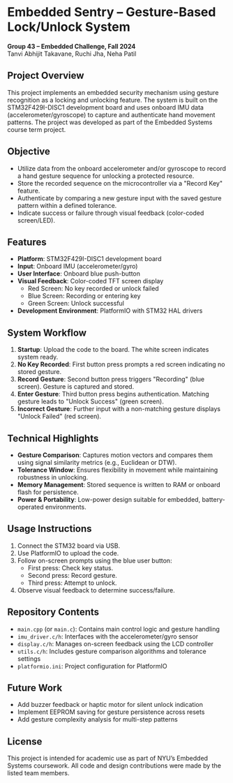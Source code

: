 # Embedded Sentry – Gesture-Based Lock/Unlock System

**Group 43 – Embedded Challenge, Fall 2024**  
Tanvi Abhijit Takavane, Ruchi Jha, Neha Patil

## Project Overview

This project implements an embedded security mechanism using gesture recognition as a locking and unlocking feature. The system is built on the STM32F429I-DISC1 development board and uses onboard IMU data (accelerometer/gyroscope) to capture and authenticate hand movement patterns. The project was developed as part of the Embedded Systems course term project.

## Objective

- Utilize data from the onboard accelerometer and/or gyroscope to record a hand gesture sequence for unlocking a protected resource.
- Store the recorded sequence on the microcontroller via a "Record Key" feature.
- Authenticate by comparing a new gesture input with the saved gesture pattern within a defined tolerance.
- Indicate success or failure through visual feedback (color-coded screen/LED).

## Features

- **Platform**: STM32F429I-DISC1 development board
- **Input**: Onboard IMU (accelerometer/gyro)
- **User Interface**: Onboard blue push-button
- **Visual Feedback**: Color-coded TFT screen display
  - Red Screen: No key recorded or unlock failed
  - Blue Screen: Recording or entering key
  - Green Screen: Unlock successful
- **Development Environment**: PlatformIO with STM32 HAL drivers

## System Workflow

1. **Startup**: Upload the code to the board. The white screen indicates system ready.
2. **No Key Recorded**: First button press prompts a red screen indicating no stored gesture.
3. **Record Gesture**: Second button press triggers "Recording" (blue screen). Gesture is captured and stored.
4. **Enter Gesture**: Third button press begins authentication. Matching gesture leads to "Unlock Success" (green screen).
5. **Incorrect Gesture**: Further input with a non-matching gesture displays "Unlock Failed" (red screen).

## Technical Highlights

- **Gesture Comparison**: Captures motion vectors and compares them using signal similarity metrics (e.g., Euclidean or DTW).
- **Tolerance Window**: Ensures flexibility in movement while maintaining robustness in unlocking.
- **Memory Management**: Stored sequence is written to RAM or onboard flash for persistence.
- **Power & Portability**: Low-power design suitable for embedded, battery-operated environments.

## Usage Instructions

1. Connect the STM32 board via USB.
2. Use PlatformIO to upload the code.
3. Follow on-screen prompts using the blue user button:
   - First press: Check key status.
   - Second press: Record gesture.
   - Third press: Attempt to unlock.
4. Observe visual feedback to determine success/failure.

## Repository Contents

- `main.cpp` (or `main.c`): Contains main control logic and gesture handling
- `imu_driver.c/h`: Interfaces with the accelerometer/gyro sensor
- `display.c/h`: Manages on-screen feedback using the LCD controller
- `utils.c/h`: Includes gesture comparison algorithms and tolerance settings
- `platformio.ini`: Project configuration for PlatformIO

## Future Work

- Add buzzer feedback or haptic motor for silent unlock indication
- Implement EEPROM saving for gesture persistence across resets
- Add gesture complexity analysis for multi-step patterns

## License

This project is intended for academic use as part of NYU’s Embedded Systems coursework. All code and design contributions were made by the listed team members.
